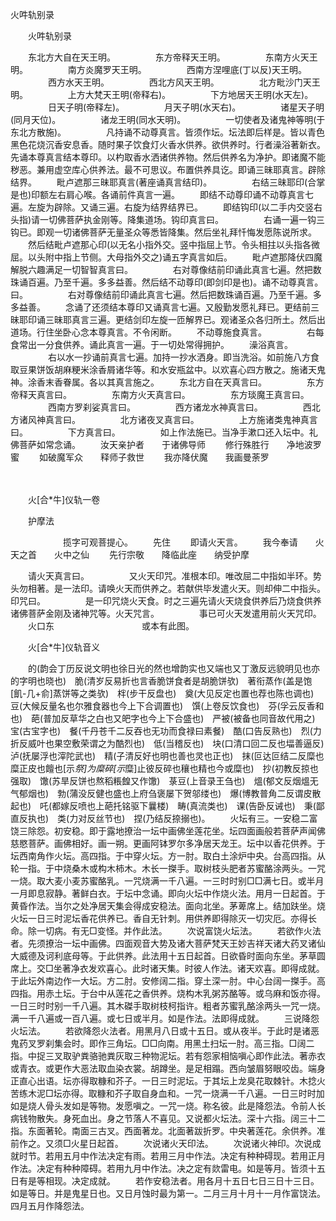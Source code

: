   火吽轨别录
　　




　　火吽轨别录

　　东北方大自在天王明。
　　
　　东方帝释天王明。
　　
　　东南方火天王明。
　　
　　南方炎魔罗天王明。
　　
　　西南方涅哩底(丁以反)天王明。
　　
　　西方水天王明。
　　
　　西北方风天王明。
　　
　　北方毗沙门天王明。
　　
　　上方大梵天王明(帝释右)。
　　
　　下方地居天王明(水天左)。
　　
　　日天子明(帝释左)。
　　
　　月天子明(水天右)。
　　
　　诸星天子明(同月天位)。
　　
　　诸龙王明(同水天明)。
　　
　　一切使者及诸鬼神等明(于东北方散施)。
　　
　　凡持诵不动尊真言。皆须作坛。坛法即后样是。皆以青色黑色花烧沉香安息香。随时果子饮食灯火香水供养。欲供养时。行者澡浴著新衣。先诵本尊真言结本尊印。以杓取香水洒诸供养物。然后供养名为净护。即诸魔不能秽恶。兼用虚空库心供养法。最不可思议。布置供养具讫。即诵三昧耶真言。辟除结界。
　　毗卢遮那三昧耶真言(著座诵真言结印)。
　　
　　右结三昧耶印(合掌是也)印额左右肩心喉。各诵前件真言一遍。
　　即结不动尊印诵不动尊真言七遍。左旋为辟除。又诵三遍。右旋为结界结界已。
　　即结钩印(以二手内交竖右头指)请一切佛菩萨执金刚等。降集道场。钩印真言曰。
　　
　　右诵一遍一钩三钩已。即观一切诸佛菩萨无量圣众等悉皆降集。然后坐礼拜忏悔发愿陈说所求。
　　然后结毗卢遮那心印(以无名小指外交。竖中指屈上节。令头相拄以头指各微屈。以头附中指上节侧。大母指外交之)诵五字真言如后。
　　毗卢遮那降伏四魔解脱六趣满足一切智智真言曰。
　　
　　右对尊像结前印诵此真言七遍。然把数珠诵百遍。乃至千遍。多多益善。然后结不动尊印(即剑印是也)。诵不动尊真言。曰。
　　
　　右对尊像结前印诵此真言七遍。然后把数珠诵百遍。乃至千遍。多多益善。
　　念诵了还须结本尊印又诵真言七遍。又殷勤发愿礼拜已。更结前三昧耶印诵三昧耶真言三遍。更结剑印左旋一匝解界已。观诸圣众各归所土。然后出道场。行住坐卧心念本尊真言。不令闲断。
　　不动尊施食真言。
　　
　　右每食常出一分食供养。诵此真言一遍。于一切处常得拥护。
　　澡浴真言。
　　
　　右以水一抄诵前真言七遍。加持一抄水洒身。即当洗浴。如前施八方食取豆果饼饭胡麻粳米涂香屑诸华等。和水安瓶盆中。以欢喜心四方散之。施诸天鬼神。涂香末香眷属。各以其真言施之。
　　东北方自在天真言曰。
　　
　　东方帝释天真言曰。
　　
　　东南方火天真言曰。
　　
　　东方琰魔王真言曰。
　　
　　西南方罗刹娑真言曰。
　　
　　西方诸龙水神真言曰。
　　
　　西北方诸风神真言曰。
　　
　　北方诸夜叉真言曰。
　　
　　上方施诸类鬼神真言曰。
　　
　　下方真言曰。
　　
　　如上作法施已。当净手漱口还入坛中。礼佛菩萨如常念诵。
　　汝天亲护者　　于诸佛导师
　　修行殊胜行　　净地波罗蜜
　　如破魔军众　　释师子救世
　　我亦降伏魔　　我画曼荼罗

　　

　　火[合*牛]仪轨一卷


　　护摩法

　　　　　　揽字可观菩提心。
　　先住
　　即请火天言。
　　我今奉请　　火天之首　　火中之仙
　　先行宗敬　　降临此座　　纳受护摩

　　请火天真言曰。
　　
　　又火天印咒。准根本印。唯改屈二中指如半环。势头勿相著。是一法印。请唤火天而供养之。若献供毕发遣火天。则却伸二中指头。印咒曰。
　　
　　是一印咒烧火天食。时之三遍先请火天烧食供养后乃烧食供养诸佛菩萨金刚及诸神咒等。火天咒言。
　　
　　事已可火天发遣用前火天咒印。
　　火口东　　　　　　　　　　或本有此图。
　　　　　　　　　　　

　　火[合*牛]仪轨音义

　　的(韵会丁历反说文明也徐日光的然也增韵实也又端也又丁激反远貌明见也亦的字明也晓也)　脆(清岁反易折也言香脆饼食者是胡脆饼欤)　著衔蒸作(盖是饱[飢-几+俞]蒸饼等之类欤)　柈(步干反盘也)　奠(大见反定也置也荐也陈也调也)　豆(大候反量名也尔雅食器也今上下合调置也)　馔(上卷反饮食也)　芬(孚云反香和也)　葩(普加反草华之白也又皅字也今上下合盛也)　严被(被备也同音故代用之)　宝(古宝字也)　餐(千丹苍千二反吞也无功而食禄曰素餐)　酷(口告反熟也)　烈(力折反威叶也果空敷荣谓之为酷烈也)　低(当稽反也)　块(口清口回二反也堛善逼反)　泸(抚屡浮也滓陀武也)　精(子清反好也明也善也灵也正也)　抹(叵达叵结二反糜也糜正皮也饘也[示*祭]为糜碎[示*糜]止彼反碎也穰也精也今或糜也)　抄(初教反掠也强取)　馓(苏旱反饼也熬稻粻餭又作馓)　菉豆(上音录王刍也)　熅(郁文反烟熅无气郁烟也)　勃(蒲没反健也盛也上府刍褒屡下贺邬缕也)　爆(博教普角二反谓皮散起也)　吒(都嫁反喷也上葩托铭驱下曩楼)　畴(真流类也)　课(告卧反诫也)　秉(鄙直反执也)　类(力对反丝节也)　捏(乃结反捺搦也)。
　　火坛有三。一安稳二富饶三除怨。初安稳。即于露地撩治一坛中画佛坐莲花坐。坛四面画般若菩萨声闻佛慈愍菩萨。画佛相好。画一朔。更画阿钵罗尔多净居天龙王。坛中以香花供养。于坛西南角作火坛。高四指。于中穿火坛。方一肘。取白土涂炉中央。台高四指。从轮一指。于中烧桑木或构木柿木。木长一搩手。取树枝头肥者苏蜜酪涂两头。一咒一烧。取大麦小麦苏蜜酪乳。一咒烧满一千八遍。一三时时别□□满七日。或半月一月即息寂静。著鲜白衣。于坛中念诵。即向火坛中作烧火法。用月一日起首。于黄昏作法。当尔之处净居天集会得成安稳法。面向北坐。茅萆席上。结加趺坐。烧火坛一日三时泥坛香花供养已。香自无针刺。用供养即得除灭一切灾厄。亦得长命。除一切病。有无□变怪。并作此法。
　　次说富饶火坛法。
　　若欲作火法者。先须撩治一坛中画佛。四面观音大势及诸大菩萨梵天王妙吉祥天诸大药叉诸仙大威德及诃利底母等。于此供养。此法用十五日起首。日欲昏时面向东坐。茅草圆席上。交□坐著净衣发欢喜心。此时诸天集。时彼人作法。诸天欢喜。即得成就。于此坛外南边作一大坛。方二肘。安修阔二指。穿土深一肘。中心台阔一搩手。高四指。用赤土坛。于台中从莲花之香供养。烧构木乳粥苏酪等。或乌麻和饭亦得。一日三时时别一千八遍。其木磔手取树枝柯指许。粗者苏蜜乳酪涂两头一咒一烧。满一千八遍或一百八遍。或七日或半月。如是作法。法即得成就。
　　三说降怨火坛法。
　　若欲降怨火法者。用黑月八日或十五日。或从夜半。于此时是诸恶鬼药叉罗刹集会时。即作三角坛。□□向南。用黑土扫坛一肘。高三指。□阔二指。中捉三叉取驴粪骆驰粪灰取三种物泥坛。若有怨家相恼嗔心即作此法。著赤衣或青衣。或更作大恶法取血染衣裳。胡蹲坐。是足相蹋。西向皱眉努眼咬齿。端身正直心出语。坛亦得取糠和芥子。一日三时泥坛。于其坛上龙臭花取棘针。木捻火苦练木泥□坛亦得。取糠和芥子取自身血和。一咒一烧满一千八遍。一日三时时加如是烧人骨头发如是等物。发愿嗔之。一咒一烧。称名彼。此是降怨法。令前人长病钱物散失。身死血出。身之节落人不喜见。又说都火坛法。深十六指。阔三十二指。东面著轮。南面三古叉。西面著龙。北面著跋折罗。中央著莲花。余供养。准前作之。又须□火星日起首。
　　次说诸火天印法。
　　次说诸火神印。次说成就时节。若用五月中作法决定有雨。若用三月中作法。决定有种种碍现。若用正月作法。决定有种种障碍。若用九月中作法。决之定有欻雷电。如是等月。皆须十五日有是等相现。决定成就。
　　若作安稳法者。用各月十五日七日三日十三日。如是等日。并是鬼星日也。又日月蚀时最为第一。二月三月十月十一月作富饶法。四月五月作降怨法。

